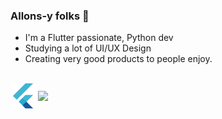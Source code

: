 ### Allons-y folks 👋

- I'm a Flutter passionate, Python dev
- Studying a lot of UI/UX Design
- Creating very good products to people enjoy.

 <div><br>
  <img align="center" heigh="30" width="40" src="https://github.com/devicons/devicon/blob/v2.16.0/icons/flutter/flutter-original.svg" />
  <img align="center" heigh="30" width="40" src="https://cdn.jsdelivr.net/gh/devicons/devicon/icons/python/python-original.svg" />
 </div>
